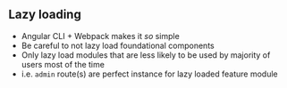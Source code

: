 ## Lazy loading

- Angular CLI + Webpack makes it _so_ simple
- Be careful to not lazy load foundational components
- Only lazy load modules that are less likely to be used by majority of users most of the time
 - i.e. `admin` route(s) are perfect instance for lazy loaded feature module
